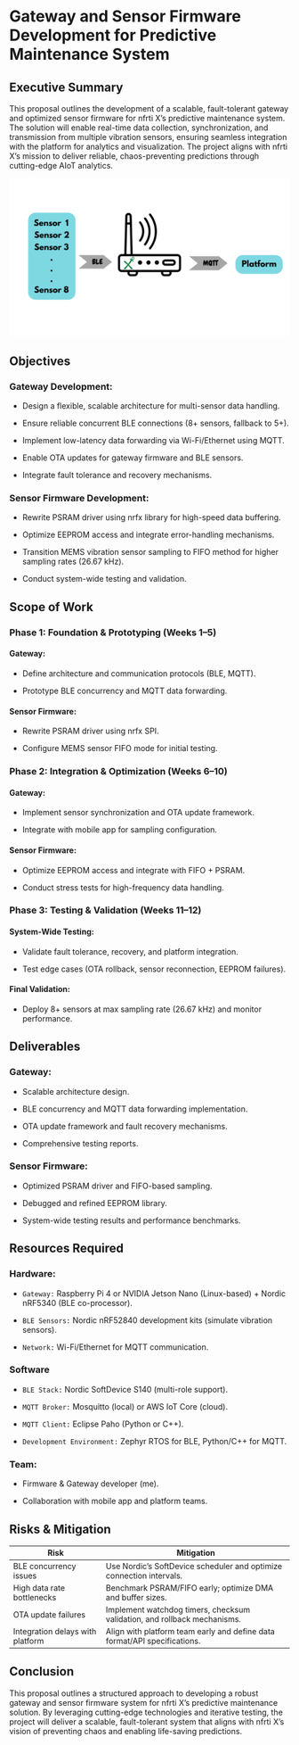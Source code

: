 # Gateway and Sensor Firmware Development for Predictive Maintenance System

## Executive Summary
This proposal outlines the development of a scalable, fault-tolerant gateway and optimized sensor firmware for nfrti X’s predictive maintenance system. The solution will enable real-time data collection, synchronization, and transmission from multiple vibration sensors, ensuring seamless integration with the platform for analytics and visualization. The project aligns with nfrti X’s mission to deliver reliable, chaos-preventing predictions through cutting-edge AIoT analytics.

![](media/overview%20.png)

## Objectives
### Gateway Development:

- Design a flexible, scalable architecture for multi-sensor data handling.

- Ensure reliable concurrent BLE connections (8+ sensors, fallback to 5+).

- Implement low-latency data forwarding via Wi-Fi/Ethernet using MQTT.

- Enable OTA updates for gateway firmware and BLE sensors.

- Integrate fault tolerance and recovery mechanisms.


### Sensor Firmware Development:

- Rewrite PSRAM driver using nrfx library for high-speed data buffering.

- Optimize EEPROM access and integrate error-handling mechanisms.

- Transition MEMS vibration sensor sampling to FIFO method for higher sampling rates (26.67 kHz).

- Conduct system-wide testing and validation.

## Scope of Work
### Phase 1: Foundation & Prototyping (Weeks 1–5)
#### Gateway:

- Define architecture and communication protocols (BLE, MQTT).

- Prototype BLE concurrency and MQTT data forwarding.

#### Sensor Firmware:

- Rewrite PSRAM driver using nrfx SPI.

- Configure MEMS sensor FIFO mode for initial testing.

### Phase 2: Integration & Optimization (Weeks 6–10)
#### Gateway:

- Implement sensor synchronization and OTA update framework.

- Integrate with mobile app for sampling configuration.

#### Sensor Firmware:

- Optimize EEPROM access and integrate with FIFO + PSRAM.

- Conduct stress tests for high-frequency data handling.

### Phase 3: Testing & Validation (Weeks 11–12)
#### System-Wide Testing:

- Validate fault tolerance, recovery, and platform integration.

- Test edge cases (OTA rollback, sensor reconnection, EEPROM failures).

#### Final Validation:

- Deploy 8+ sensors at max sampling rate (26.67 kHz) and monitor performance.

## Deliverables
### Gateway:


- Scalable architecture design.

- BLE concurrency and MQTT data forwarding implementation.

- OTA update framework and fault recovery mechanisms.

- Comprehensive testing reports.

### Sensor Firmware:

- Optimized PSRAM driver and FIFO-based sampling.

- Debugged and refined EEPROM library.

- System-wide testing results and performance benchmarks.


## Resources Required
### Hardware:
- `Gateway:` Raspberry Pi 4 or NVIDIA Jetson Nano (Linux-based) + Nordic nRF5340 (BLE co-processor).

- `BLE Sensors:` Nordic nRF52840 development kits (simulate vibration sensors).

- `Network:` Wi-Fi/Ethernet for MQTT communication.

### Software
- `BLE Stack:` Nordic SoftDevice S140 (multi-role support).

- `MQTT Broker:` Mosquitto (local) or AWS IoT Core (cloud).

- `MQTT Client:` Eclipse Paho (Python or C++).

- `Development Environment:` Zephyr RTOS for BLE, Python/C++ for MQTT.
### Team:

- Firmware & Gateway developer (me).

- Collaboration with mobile app and platform teams.

## Risks & Mitigation

| Risk                          | Mitigation |
|--------------------------------|------------------------------------------------------------------------------------------------|
| BLE concurrency issues        | Use Nordic’s SoftDevice scheduler and optimize connection intervals.                           |
| High data rate bottlenecks    | Benchmark PSRAM/FIFO early; optimize DMA and buffer sizes.                                    |
| OTA update failures           | Implement watchdog timers, checksum validation, and rollback mechanisms.                      |
| Integration delays with platform | Align with platform team early and define data format/API specifications.                   |

## Conclusion
This proposal outlines a structured approach to developing a robust gateway and sensor firmware system for nfrti X’s predictive maintenance solution. By leveraging cutting-edge technologies and iterative testing, the project will deliver a scalable, fault-tolerant system that aligns with nfrti X’s vision of preventing chaos and enabling life-saving predictions.